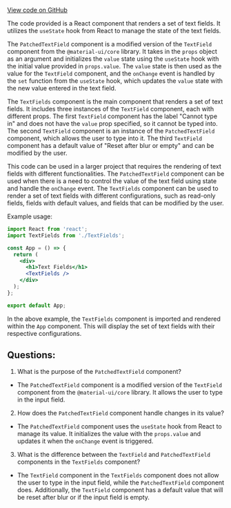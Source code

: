 [View code on GitHub](https://github.com/preactjs/preact/demo/textFields.jsx)

The code provided is a React component that renders a set of text fields. It utilizes the `useState` hook from React to manage the state of the text fields.

The `PatchedTextField` component is a modified version of the `TextField` component from the `@material-ui/core` library. It takes in the `props` object as an argument and initializes the `value` state using the `useState` hook with the initial value provided in `props.value`. The `value` state is then used as the value for the `TextField` component, and the `onChange` event is handled by the `set` function from the `useState` hook, which updates the `value` state with the new value entered in the text field.

The `TextFields` component is the main component that renders a set of text fields. It includes three instances of the `TextField` component, each with different props. The first `TextField` component has the label "Cannot type in" and does not have the `value` prop specified, so it cannot be typed into. The second `TextField` component is an instance of the `PatchedTextField` component, which allows the user to type into it. The third `TextField` component has a default value of "Reset after blur or empty" and can be modified by the user.

This code can be used in a larger project that requires the rendering of text fields with different functionalities. The `PatchedTextField` component can be used when there is a need to control the value of the text field using state and handle the `onChange` event. The `TextFields` component can be used to render a set of text fields with different configurations, such as read-only fields, fields with default values, and fields that can be modified by the user.

Example usage:

```jsx
import React from 'react';
import TextFields from './TextFields';

const App = () => {
  return (
    <div>
      <h1>Text Fields</h1>
      <TextFields />
    </div>
  );
};

export default App;
```

In the above example, the `TextFields` component is imported and rendered within the `App` component. This will display the set of text fields with their respective configurations.
## Questions: 
 1. What is the purpose of the `PatchedTextField` component?
- The `PatchedTextField` component is a modified version of the `TextField` component from the `@material-ui/core` library. It allows the user to type in the input field.

2. How does the `PatchedTextField` component handle changes in its value?
- The `PatchedTextField` component uses the `useState` hook from React to manage its value. It initializes the value with the `props.value` and updates it when the `onChange` event is triggered.

3. What is the difference between the `TextField` and `PatchedTextField` components in the `TextFields` component?
- The `TextField` component in the `TextFields` component does not allow the user to type in the input field, while the `PatchedTextField` component does. Additionally, the `TextField` component has a default value that will be reset after blur or if the input field is empty.